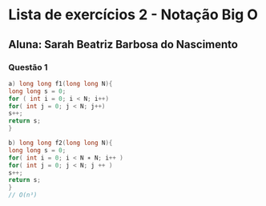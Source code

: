 # Lista de exercícios 2 - Notação Big O
## Aluna: Sarah Beatriz Barbosa do Nascimento
### Questão 1
~~~c++
a) long long f1(long long N){
long long s = 0;
for ( int i = 0; i < N; i++)
for( int j = 0; j < N; j++)
s++;
return s;
}
~~~
~~~c++
b) long long f2(long long N){
long long s = 0;
for( int i = 0; i < N ∗ N; i++ )
for( int j = 0; j < N; j ++ )
s++;
return s;
}
// O(n³)
~~~

